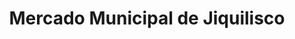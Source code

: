 ---
title: "Mercado Municipal de Jiquilisco"
url: /jiquilisco/mercado-municipal-de-jiquilisco/
shop: Supermarkt
---